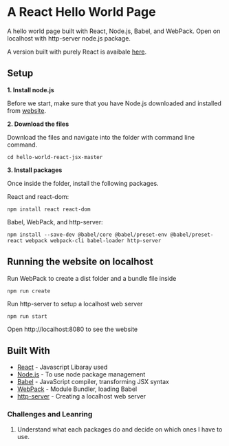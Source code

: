 # A React Hello World Page

A hello world page built with React, Node.js, Babel, and WebPack. Open on localhost with http-server node.js package.

A version built with purely React is avaibale [here](https://github.com/KainingX/hello-world-react-only).


## Setup


**1. Install node.js**

Before we start, make sure that you have Node.js downloaded and installed from [website](https://nodejs.org/en/download/).


**2. Download the files**

Download the files and navigate into the folder with command line command.

```
cd hello-world-react-jsx-master
```

**3. Install packages**

Once inside the folder, install the following packages.

React and react-dom: 

```
npm install react react-dom
```

Babel, WebPack, and http-server:

```
npm install --save-dev @babel/core @babel/preset-env @babel/preset-react webpack webpack-cli babel-loader http-server
```

## Running the website on localhost

Run WebPack to create a dist folder and a bundle file inside

```
npm run create
```

Run http-server to setup a localhost web server

```
npm run start
```

Open http://localhost:8080 to see the website


## Built With

* [React](https://reactjs.org/) - Javascript Libaray used
* [Node.js](nodejs.org) - To use node package management
* [Babel](https://babeljs.io/) - JavaScript compiler, transforming JSX syntax
* [WebPack](webpack.js.org) - Module Bundler, loading Babel
* [http-server](www.npmjs.com/package/http-server) - Creating a localhost web server

### Challenges and Leanring
1. Understand what each packages do and decide on which ones I have to use.

